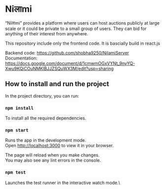 # Niलाmi

“Niलाmi” provides a platform where users can host auctions publicly at large scale or it could be private to a small group of users. They can bid for anything of their interest from anywhere.

This repository include only the frontend code. It is bascially build in react.js

Backend code: https://github.com/shobha9250/NilamiServer <br>
Documentation: https://docs.google.com/document/d/1cmwmOGxVYNt_9nyYQ-Xwu9KQiCOuNMKlBJJZSQuWX3M/edit?usp=sharing

## How to install and run the project

In the project directory, you can run:

### `npm install`

To install all the required dependencies.

### `npm start`

Runs the app in the development mode.\
Open [http://localhost:3000](http://localhost:3000) to view it in your browser.

The page will reload when you make changes.\
You may also see any lint errors in the console.

### `npm test`

Launches the test runner in the interactive watch mode.\







